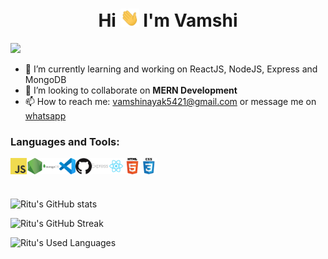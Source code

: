 <h1 align="center">Hi <img src="https://raw.githubusercontent.com/ABSphreak/ABSphreak/master/gifs/Hi.gif" width="30px"> I'm Vamshi</h1>

![](https://komarev.com/ghpvc/?username=vamshi5421)

- 🔭 I’m currently learning and working on ReactJS, NodeJS, Express and MongoDB
- 👯 I’m looking to collaborate on **MERN Development**
- 📫 How to reach me: vamshinayak5421@gmail.com or message me on [whatsapp](https://wa.me/918019818335)


### Languages and Tools:

<img align="left" alt="Javascript" width="26px" src="https://raw.githubusercontent.com/github/explore/80688e429a7d4ef2fca1e82350fe8e3517d3494d/topics/javascript/javascript.png">

<img align="left" alt="NodeJS" width="26px" src="https://raw.githubusercontent.com/github/explore/80688e429a7d4ef2fca1e82350fe8e3517d3494d/topics/nodejs/nodejs.png">


<img align="left" alt="MongoDB" width="26px" src="https://raw.githubusercontent.com/github/explore/80688e429a7d4ef2fca1e82350fe8e3517d3494d/topics/mongodb/mongodb.png">

<img align="left" alt="Visual Studio Code" width="26px" src="https://raw.githubusercontent.com/github/explore/80688e429a7d4ef2fca1e82350fe8e3517d3494d/topics/visual-studio-code/visual-studio-code.png" />


<img align="left" alt="GitHub" width="26px" src="https://raw.githubusercontent.com/github/explore/78df643247d429f6cc873026c0622819ad797942/topics/github/github.png" />


<img align="left" alt="Express" width="26px" src="https://raw.githubusercontent.com/github/explore/80688e429a7d4ef2fca1e82350fe8e3517d3494d/topics/express/express.png">

<img align="left" alt="ReactJS" width="26px" src="https://raw.githubusercontent.com/github/explore/80688e429a7d4ef2fca1e82350fe8e3517d3494d/topics/react/react.png">

<img align="left" alt="HTML5" width="26px" src="https://raw.githubusercontent.com/github/explore/80688e429a7d4ef2fca1e82350fe8e3517d3494d/topics/html/html.png" />

<img align="left" alt="CSS3" width="26px" src="https://raw.githubusercontent.com/github/explore/80688e429a7d4ef2fca1e82350fe8e3517d3494d/topics/css/css.png" />


<br />

<br />
<br />

![Ritu's GitHub stats](https://github-readme-stats.vercel.app/api?username=vamshi5421&theme=tokyonight&show_icons=true&count_private=true&include_all_commits=true)

![Ritu's GitHub Streak](https://github-readme-streak-stats.herokuapp.com?user=vamshi5421&theme=tokyonight&date_format=M%20j%5B%2C%20Y%5D)

![Ritu's Used Languages](https://github-readme-stats.vercel.app/api/top-langs/?username=vamshi5421&layout=compact&theme=tokyonight)
